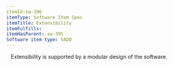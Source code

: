 ```yaml
---
itemId:sw-396
itemType: Software Item Spec
itemTitle: Extensibility
itemFulfills: 
itemHasParent: sw-395
Software item type: SADD
---
```

 
 Extensibility is supported by a modular design of the software.